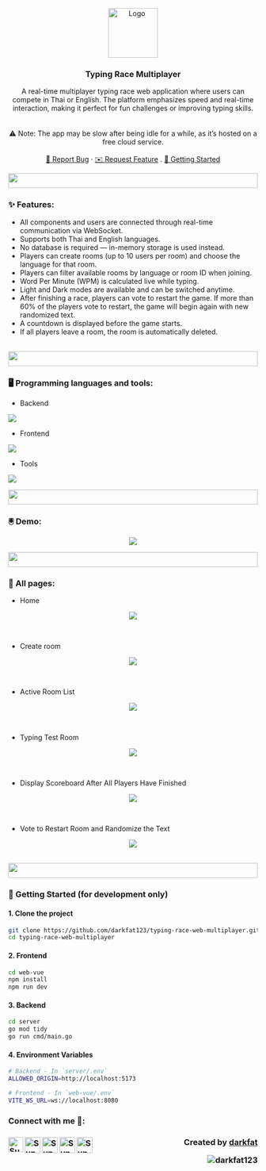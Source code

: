 <!-- PROJECT LOGO -->
<div align="center">
  <a href="https://github.com/github_username/repo_name">
    <img src="https://media4.giphy.com/media/v1.Y2lkPTc5MGI3NjExYnBpNWtwNGpxOXZwODVqZnc3cDE2Nm1ycHBiaThkeHRkYXZqZDA5eCZlcD12MV9pbnRlcm5hbF9naWZfYnlfaWQmY3Q9cw/zOx4kKZLsfuqShoh2t/giphy.gif" alt="Logo" height="100">
  </a>

<h3 align="center">Typing Race Multiplayer</h3>

  <p align="center">
    A real-time multiplayer typing race web application where users can compete in Thai or English. The platform emphasizes speed and real-time interaction, making it perfect for fun challenges or improving typing skills. <br> <br> <br>⚠️ Note: The app may be slow after being idle for a while, as it’s hosted on a free cloud service.
    <br />
    <br />
    <a href="https://github.com/darkfat123/typing-race-web-multiplayer/issues">🚨 Report Bug</a>
    ·
    <a href="https://github.com/darkfat123/typing-race-web-multiplayer/issues">✉️ Request Feature</a>
    .
    <a href="https://github.com/darkfat123/typing-race-web-multiplayer?tab=readme-ov-file#-getting-started-for-development-only">🚀 Getting Started</a>
  </p>
</div>
<img src="https://i.imgur.com/dBaSKWF.gif" height="30" width="100%">

<h3 align="left">✨ Features:</h3>

  * All components and users are connected through real-time communication via WebSocket.
  * Supports both Thai and English languages.
  * No database is required — in-memory storage is used instead.
  * Players can create rooms (up to 10 users per room) and choose the language for that room.
  * Players can filter available rooms by language or room ID when joining.
  * Word Per Minute (WPM) is calculated live while typing.
  * Light and Dark modes are available and can be switched anytime.
  * After finishing a race, players can vote to restart the game. If more than 60% of the players vote to restart, the game will begin again with new randomized text.
  * A countdown is displayed before the game starts.
  * If all players leave a room, the room is automatically deleted.

</br>
<img src="https://i.imgur.com/dBaSKWF.gif" height="30" width="100%">

<h3 align="left">🖥️ Programming languages and tools:</h3>

- Backend
<p align="left">
  <a href="https://skillicons.dev">
    <img src="https://skillicons.dev/icons?i=go" />
  </a>
</p>

- Frontend
<p align="left">
  <a href="https://skillicons.dev">
    <img src="https://skillicons.dev/icons?i=vue,js,npm" />
  </a>
</p>

- Tools
<p align="left">
  <a href="https://skillicons.dev">
    <img src="https://skillicons.dev/icons?i=git,github,vscode,docker" />
  </a>
</p>

<img src="https://i.imgur.com/dBaSKWF.gif" height="30" width="100%">

<h3 align="left">🖲️ Demo:</h3>
<p align="center">
  <img src="https://github.com/user-attachments/assets/dfefdc27-a388-4e44-ba88-c4f4bfdaf79d" />
</p>
<img src="https://i.imgur.com/dBaSKWF.gif" height="30" width="100%">
<h3 align="left"> 📃 All pages:</h3>

- Home
<p align="center">
  <img src="https://github.com/user-attachments/assets/b8e7ed18-7dc4-4d8a-94f8-cc61fc6921b3" />
</p>
<br>

- Create room
<p align="center">
  <img src="https://github.com/user-attachments/assets/7382f643-0be5-4397-92b1-3bc75060d1ca" />
</p>
<br>

- Active Room List
<p align="center">
  <img src="https://github.com/user-attachments/assets/5b01d09b-b547-4b49-9bb1-a31b3a8e0aab" />
</p>
<br>

- Typing Test Room
<p align="center">
  <img src="https://github.com/user-attachments/assets/5cea22fd-651e-497b-bf79-1dd9be23b900" />
</p>
<br>

- Display Scoreboard After All Players Have Finished
<p align="center">
  <img src="https://github.com/user-attachments/assets/3879cf79-c412-421f-b5d1-e76fc94102e3" />
</p>
<br>

- Vote to Restart Room and Randomize the Text
<p align="center">
  <img src="https://github.com/user-attachments/assets/ea075f64-848b-4604-8b87-d5597ee9b4db" />
</p>

</br>


<img src="https://i.imgur.com/dBaSKWF.gif" height="30" width="100%">

### 🚀 Getting Started (for development only)

#### 1. Clone the project
```bash
git clone https://github.com/darkfat123/typing-race-web-multiplayer.git
cd typing-race-web-multiplayer
```
#### 2. Frontend
```bash
cd web-vue
npm install
npm run dev
```

#### 3. Backend
```bash
cd server
go mod tidy
go run cmd/main.go
```

#### 4. Environment Variables
```bash
# Backend - In `server/.env`
ALLOWED_ORIGIN=http://localhost:5173

# Frontend - In `web-vue/.env`
VITE_WS_URL=ws://localhost:8080
```



<h3> Connect with me 🎊: <h3>
  <a href="https://www.linkedin.com/in/supakorn-yookack-39a730289/">
   <img align="left" alt="Supakorn Yookack | Linkedin" width="30px" src="https://www.vectorlogo.zone/logos/linkedin/linkedin-icon.svg" />
  </a>
  <a href="mailto:supakorn.yookack@gmail.com">
    <img align="left" alt="Supakorn Yookack | Gmail" width="32px" src="https://www.vectorlogo.zone/logos/gmail/gmail-icon.svg" />
  </a>
  <a href="https://medium.com/@yookack_s">
    <img align="left" alt="Supakorn Yookack | Medium" width="32px" src="https://www.vectorlogo.zone/logos/medium/medium-tile.svg" />
  </a>
   <a href="https://www.facebook.com/supakorn.yookaek/">
    <img align="left" alt="Supakorn Yookack | Facebook" width="32px" src="https://www.vectorlogo.zone/logos/facebook/facebook-tile.svg" />
  </a>
   <a href="https://github.com/darkfat123">
    <img align="left" alt="Supakorn Yookack | Github" width="32px" src="https://www.vectorlogo.zone/logos/github/github-tile.svg" />
  </a>
    <p align="right" > Created by <a href="https://github.com/darkfat123">darkfat</a></p> <p align="right" > <img src="https://komarev.com/ghpvc/?username=darkfat123&label=Profile%20views&color=0e75b6&style=flat" alt="darkfat123" /> </p>
